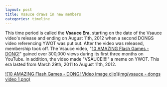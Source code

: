 ```yaml
---
layout: post
title: Vsauce draws in new members
categories: timeline
---
```


This time period is called the **Vsauce Era**, starting on the date of the Vsauce video's release and ending on August 11th, 2012 when a second DONGS video referencing YWOT was put out. After the video was released, membership took off. The Vsauce video, "[10 AMAZING Flash Games - DONG!](http://www.youtube.com/watch?v=isEwaLUiLP4)" gained over 300,000 views during its first three months on YouTube. In addition, the video made "VSAUCE!!!!" a meme on YWOT. This era lasted from March 29th, 2011 to August 11th, 2012.

[![10 AMAZING Flash Games - DONG! Video image clip](img/vsauce - dongs video 1.png)](http://www.youtube.com/watch?v=isEwaLUiLP4)
